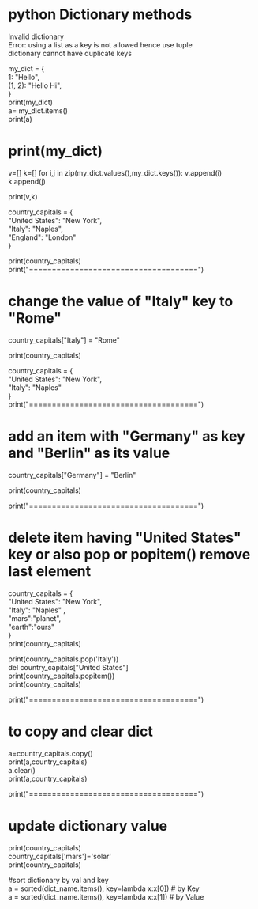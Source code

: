 # python Dictionary methods

Invalid dictionary  
Error: using a list as a key is not allowed hence use tuple  
dictionary cannot have duplicate keys   
  
my_dict = {  
  1: "Hello",   
  (1, 2): "Hello Hi",   
}  
print(my_dict)  
a= my_dict.items()  
print(a)  

# print(my_dict)
v=[]
k=[]
for i,j in zip(my_dict.values(),my_dict.keys()):
    v.append(i)
    k.append(j)
    
print(v,k)
  
  
country_capitals = {  
  "United States": "New York",   
  "Italy": "Naples",   
  "England": "London"  
}  
 
 
 
print(country_capitals)  
print("=====================================")  
# change the value of "Italy" key to "Rome"  
country_capitals["Italy"] = "Rome"  
  
print(country_capitals)  



country_capitals = {  
  "United States": "New York",   
  "Italy": "Naples"   
}  
print("=====================================")  
# add an item with "Germany" as key and "Berlin" as its value  
country_capitals["Germany"] = "Berlin"  
  
print(country_capitals)  
  

print("=====================================")  
# delete item having "United States" key or also pop or popitem()  remove last element  

country_capitals = {  
  "United States": "New York",   
  "Italy": "Naples" ,  
  "mars":"planet",  
  "earth":"ours"  
}  
print(country_capitals)  
  
print(country_capitals.pop('Italy'))  
del country_capitals["United States"]  
print(country_capitals.popitem())  
print(country_capitals)  
  
print("=====================================")  
# to copy and clear dict   
a=country_capitals.copy()  
print(a,country_capitals)  
a.clear()  
print(a,country_capitals)  
  
print("=====================================")  
# update dictionary value  
    
print(country_capitals)  
country_capitals['mars']='solar'  
print(country_capitals)  
  
  
#sort dictionary by val and key  
a = sorted(dict_name.items(), key=lambda x:x[0]) # by Key  
a = sorted(dict_name.items(), key=lambda x:x[1]) # by Value  





